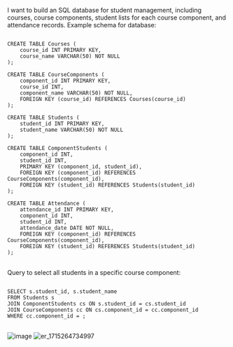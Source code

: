 I want to build an SQL database for student management, including courses, course components, student lists for each course component, and attendance records. Example schema for database:
<pre>
<code>
CREATE TABLE Courses (
    course_id INT PRIMARY KEY,
    course_name VARCHAR(50) NOT NULL
);

CREATE TABLE CourseComponents (
    component_id INT PRIMARY KEY,
    course_id INT,
    component_name VARCHAR(50) NOT NULL,
    FOREIGN KEY (course_id) REFERENCES Courses(course_id)
);

CREATE TABLE Students (
    student_id INT PRIMARY KEY,
    student_name VARCHAR(50) NOT NULL
);

CREATE TABLE ComponentStudents (
    component_id INT,
    student_id INT,
    PRIMARY KEY (component_id, student_id),
    FOREIGN KEY (component_id) REFERENCES CourseComponents(component_id),
    FOREIGN KEY (student_id) REFERENCES Students(student_id)
);

CREATE TABLE Attendance (
    attendance_id INT PRIMARY KEY,
    component_id INT,
    student_id INT,
    attendance_date DATE NOT NULL,
    FOREIGN KEY (component_id) REFERENCES CourseComponents(component_id),
    FOREIGN KEY (student_id) REFERENCES Students(student_id)
);
</code>
</pre>
Query to select all students in a specific course component:

<pre>
<code>
SELECT s.student_id, s.student_name
FROM Students s
JOIN ComponentStudents cs ON s.student_id = cs.student_id
JOIN CourseComponents cc ON cs.component_id = cc.component_id
WHERE cc.component_id = <component_id>;
</code>
</pre>

![image](https://github.com/thenamvn/WebDatabase/assets/57611937/0e184772-4fc2-4192-afd2-e82a048934e2)
![er_1715264734997](https://github.com/thenamvn/WebDatabase/assets/57611937/e9bd6c2f-cb25-480f-bb7d-f6f8f13c9354)